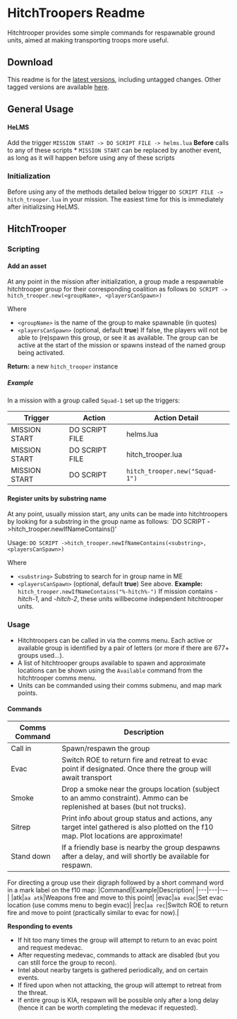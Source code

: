 # HitchTroopers Readme

Hitchtrooper provides some simple commands for respawnable ground units, aimed at making transporting troops more useful.

## Download
This readme is for the [latest versions](https://github.com/HappyGnome/DCS_Scripts/releases/tag/Latest), including untagged changes. Other tagged versions are available [here](https://github.com/HappyGnome/DCS_Scripts/tags).

## General Usage

#### HeLMS
Add the trigger `MISSION START -> DO SCRIPT FILE -> helms.lua`
**Before** calls to any of these scripts
\* `MISSION START` can be replaced by another event, as long as it will happen before using any of these scripts

### Initialization

Before using any of the methods detailed below trigger `DO SCRIPT FILE -> hitch_trooper.lua` in your mission. The easiest time for this is immediately after initializsing HeLMS.

## HitchTrooper

### Scripting

#### Add an asset

At any point in the mission after initialization, a group made a respawnable hitchtrooper group for their corresponding coalition as follows `DO SCRIPT -> hitch_trooper.new(<groupName>, <playersCanSpawn>)`

Where
* `<groupName>` is the name of the group to make spawnable (in quotes)
* `<playersCanSpawn>` (optional, default **true**) If false, the players will not be able to (re)spawn this group, or see it as available. The group can be active at the start of the mission or spawns instead of the named group being activated.

**Return:** a new `hitch_trooper` instance

##### Example

In a mission with a group called `Squad-1` set up the triggers:

|Trigger|Action|Action Detail|
|---|---|---|
|MISSION START|DO SCRIPT FILE|helms.lua|
|MISSION START|DO SCRIPT FILE|hitch_trooper.lua|
|MISSION START|DO SCRIPT|`hitch_trooper.new("Squad-1")`|


#### Register units by substring name
At any point, usually mission start, any units can be made into hitchtroopers by looking for a substring in the group name as follows:
`DO SCRIPT ->hitch_trooper.newIfNameContains(<substring>)'

Usage: `DO SCRIPT ->hitch_trooper.newIfNameContains(<substring>, <playersCanSpawn>)`

Where
* `<substring>` Substring to search for in group name in ME
* `<playersCanSpawn>` (optional, default **true**) See above.
**Example:**  `hitch_trooper.newIfNameContains("%-hitch%-")` If mission contains *-hitch-1*, and *-hitch-2*, these units willbecome independent hitchtrooper units.

### Usage
* Hitchtroopers can be called in via the comms menu. Each active or available group is identified by a pair of letters (or more if there are 677+ groups used...). 
* A list of hitchtrooper groups available to spawn and approximate locations can be shown using the `Available` command from the hitchtrooper comms menu.
* Units can be commanded using their comms submenu, and map mark points.
#### Commands

|Comms Command|Description|
|---|---|
|Call in|Spawn/respawn the group|
|Evac|Switch ROE to return fire and retreat to evac point if designated. Once there the group will await transport|
|Smoke|Drop a smoke near the groups location (subject to an ammo constraint). Ammo can be replenished at bases (but not trucks).|
|Sitrep|Print info about group status and actions, any target intel gathered is also plotted on the f10 map. Plot locations are approximate!|
|Stand down|If a friendly base is nearby the group despawns after a delay, and will shortly be available for respawn.|

For directing a group use their digraph followed by a short command word in a mark label on the f10 map:
|Command|Example|Description|
|---|---|---|
|atk|`aa atk`|Weapons free and move to this point|
|evac|`aa evac`|Set evac location (use comms menu to begin evac)|
|rec|`aa rec`|Switch ROE to return fire and move to point (practically similar to evac for now).|

**Responding to events**
* If hit too many times the group will attempt to return to an evac point and request medevac.
* After requesting medevac, commands to attack are disabled (but you can still force the group to recon).
* Intel about nearby targets is gathered periodically, and on certain events.
* If fired upon when not attacking, the group will attempt to retreat from the threat.
* If entire group is KIA, respawn will be possible only after a long delay (hence it can be worth completing the medevac if requested).

